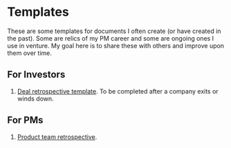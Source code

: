 # Templates
These are some templates for documents I often create (or have created in the past). Some are relics of my PM career and some are ongoing ones I use in venture. My goal here is to share these with others and improve upon them over time.

## For Investors
1. [Deal retrospective template][1]. To be completed after a company exits or winds down.

## For PMs
1. [Product team retrospective][2]. 

[1]:	deal-retrospective.md
[2]:	product-retrospective.md
